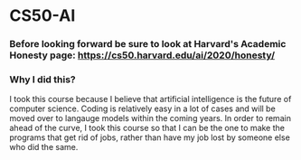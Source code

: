 # CS50-AI

### Before looking forward be sure to look at Harvard's Academic Honesty page: https://cs50.harvard.edu/ai/2020/honesty/

### Why I did this?

I took this course because I believe that artificial intelligence is the future of computer science. Coding is relatively easy in a lot of cases and will be moved over to langauge models within the coming years. In order to remain ahead of the curve, I took this course so that I can be the one to make the programs that get rid of jobs, rather than have my job lost by someone else who did the same.
